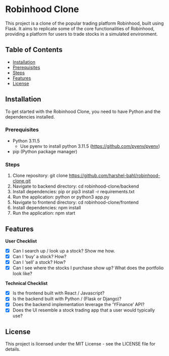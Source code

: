 # Robinhood Clone

This project is a clone of the popular trading platform Robinhood, built using Flask. It aims to replicate some of the core functionalities of Robinhood, providing a platform for users to trade stocks in a simulated environment.

## Table of Contents

- [Installation](#installation)
- [Prerequisites](#prerequisites)
- [Steps](#steps)
- [Features](#features)
- [License](#license)

## Installation

To get started with the Robinhood Clone, you need to have Python and the dependencies installed.

### Prerequisites

- Python 3.11.5
    - Use pyenv to install python 3.11.5 (https://github.com/pyenv/pyenv)
- pip (Python package manager)

### Steps

1. Clone repository: git clone https://github.com/harshel-bahl/robinhood-clone.git
2. Navigate to backend directory: cd robinhood-clone/backend
3. Install dependencies: pip or pip3 install -r requirements.txt
4. Run the application: python or python3 app.py
5. Navigate to frontend directory: cd robinhood-clone/frontend
6. Install dependencies: npm install
7. Run the application: npm start

## Features

**User Checklist**

- [x]  Can I search up / look up a stock? Show me how.
- [x]  Can I ‘buy’ a stock? How?
- [x]  Can I ‘sell’ a stock? How?
- [x]  Can I see where the stocks I purchase show up? What does the portfolio look like?

**Technical Checklist**

- [x]  Is the frontend built with React / Javascript?
- [x]  Is the backend built with Python / (Flask or Django)?
- [x]  Does the backend implementation leverage the ‘YFinance’ API?
- [x]  Does the UI resemble a stock trading app that a user would typically use?

## License

This project is licensed under the MIT License - see the LICENSE file for details.